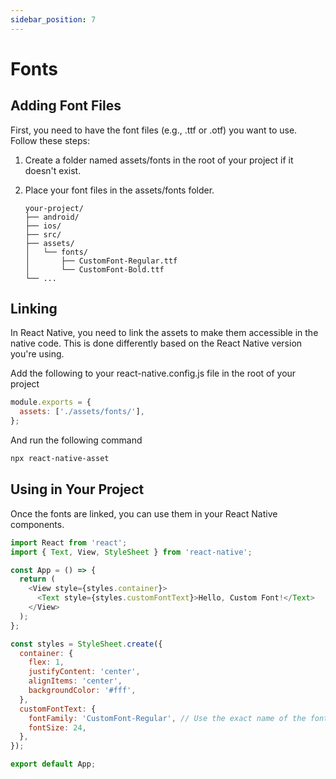 ```yaml
---
sidebar_position: 7
---
```


# Fonts

## Adding Font Files

First, you need to have the font files (e.g., .ttf or .otf) you want to use.
Follow these steps:

1. Create a folder named assets/fonts in the root of your project if it doesn't
   exist.
2. Place your font files in the assets/fonts folder.

   ```text
   your-project/
   ├── android/
   ├── ios/
   ├── src/
   ├── assets/
   │   └── fonts/
   │       ├── CustomFont-Regular.ttf
   │       └── CustomFont-Bold.ttf
   └── ...
   ```

## Linking

In React Native, you need to link the assets to make them accessible in the
native code. This is done differently based on the React Native version you're
using.

Add the following to your react-native.config.js file in the root of your
project

```javascript
module.exports = {
  assets: ['./assets/fonts/'],
};
```

And run the following command

```sh
npx react-native-asset
```

## Using in Your Project

Once the fonts are linked, you can use them in your React Native components.

```javascript
import React from 'react';
import { Text, View, StyleSheet } from 'react-native';

const App = () => {
  return (
    <View style={styles.container}>
      <Text style={styles.customFontText}>Hello, Custom Font!</Text>
    </View>
  );
};

const styles = StyleSheet.create({
  container: {
    flex: 1,
    justifyContent: 'center',
    alignItems: 'center',
    backgroundColor: '#fff',
  },
  customFontText: {
    fontFamily: 'CustomFont-Regular', // Use the exact name of the font file (excluding extension)
    fontSize: 24,
  },
});

export default App;
```
